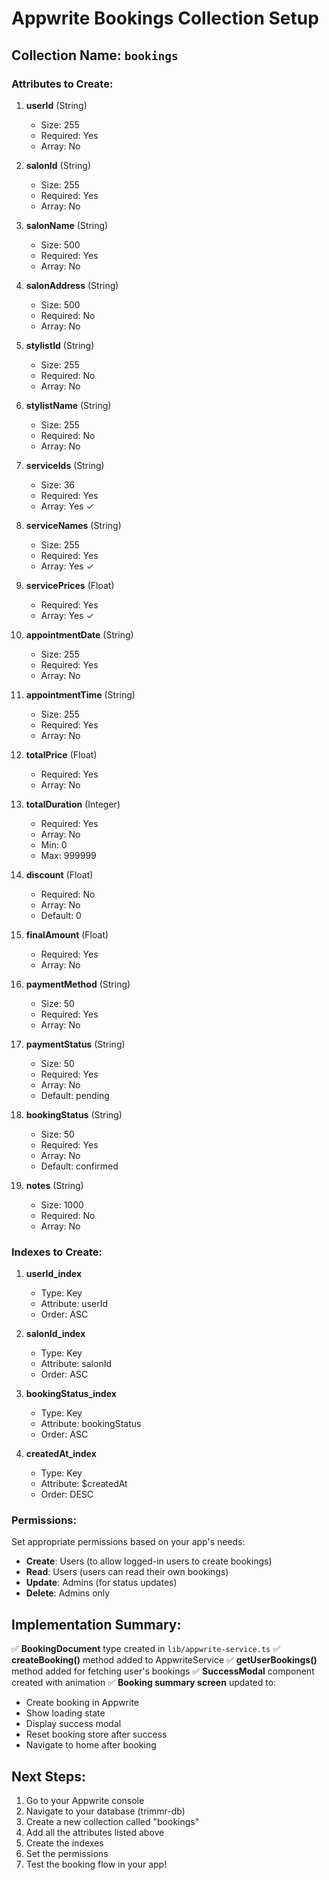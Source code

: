 # Appwrite Bookings Collection Setup

## Collection Name: `bookings`

### Attributes to Create:

1. **userId** (String)
   - Size: 255
   - Required: Yes
   - Array: No
   
2. **salonId** (String)
   - Size: 255
   - Required: Yes
   - Array: No

3. **salonName** (String)
   - Size: 500
   - Required: Yes
   - Array: No

4. **salonAddress** (String)
   - Size: 500
   - Required: No
   - Array: No

5. **stylistId** (String)
   - Size: 255
   - Required: No
   - Array: No

6. **stylistName** (String)
   - Size: 255
   - Required: No
   - Array: No

7. **serviceIds** (String)
   - Size: 36
   - Required: Yes
   - Array: Yes ✓

8. **serviceNames** (String)
   - Size: 255
   - Required: Yes
   - Array: Yes ✓

9. **servicePrices** (Float)
   - Required: Yes
   - Array: Yes ✓

10. **appointmentDate** (String)
    - Size: 255
    - Required: Yes
    - Array: No

11. **appointmentTime** (String)
    - Size: 255
    - Required: Yes
    - Array: No

12. **totalPrice** (Float)
    - Required: Yes
    - Array: No

13. **totalDuration** (Integer)
    - Required: Yes
    - Array: No
    - Min: 0
    - Max: 999999

14. **discount** (Float)
    - Required: No
    - Array: No
    - Default: 0

15. **finalAmount** (Float)
    - Required: Yes
    - Array: No

16. **paymentMethod** (String)
    - Size: 50
    - Required: Yes
    - Array: No

17. **paymentStatus** (String)
    - Size: 50
    - Required: Yes
    - Array: No
    - Default: pending

18. **bookingStatus** (String)
    - Size: 50
    - Required: Yes
    - Array: No
    - Default: confirmed

19. **notes** (String)
    - Size: 1000
    - Required: No
    - Array: No

### Indexes to Create:

1. **userId_index**
   - Type: Key
   - Attribute: userId
   - Order: ASC

2. **salonId_index**
   - Type: Key
   - Attribute: salonId
   - Order: ASC

3. **bookingStatus_index**
   - Type: Key
   - Attribute: bookingStatus
   - Order: ASC

4. **createdAt_index**
   - Type: Key
   - Attribute: $createdAt
   - Order: DESC

### Permissions:

Set appropriate permissions based on your app's needs:
- **Create**: Users (to allow logged-in users to create bookings)
- **Read**: Users (users can read their own bookings)
- **Update**: Admins (for status updates)
- **Delete**: Admins only

## Implementation Summary:

✅ **BookingDocument** type created in `lib/appwrite-service.ts`
✅ **createBooking()** method added to AppwriteService
✅ **getUserBookings()** method added for fetching user's bookings
✅ **SuccessModal** component created with animation
✅ **Booking summary screen** updated to:
   - Create booking in Appwrite
   - Show loading state
   - Display success modal
   - Reset booking store after success
   - Navigate to home after booking

## Next Steps:

1. Go to your Appwrite console
2. Navigate to your database (trimmr-db)
3. Create a new collection called "bookings"
4. Add all the attributes listed above
5. Create the indexes
6. Set the permissions
7. Test the booking flow in your app!
